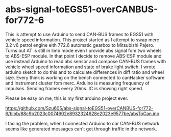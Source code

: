 # abs-signal-toEGS51-overCANBUS-for772-6
This is attempt to use Arduino to send CAN-BUS frames to EGS51 with vehicle speed information.
This project started as I attempt to swap merc 3.2 v6 petrol engine eith 772.6 automatic gearbox to Mitsubishi Pajero.
Turns out AT is still in limb mode even I provide abs signal fom two wheels to ABS-ESP module.
In that point I decide to remove ABS-ESP module and use instead Arduino to read abs sensor and compose CAN-BUS frames with vehicle wheel speed information and state of brake light switch.
I wrote arduino sketch to do this and to calculate differences in diff ratio and wheel size.
Every think is working on the bench connected to canHacker software and Instrument cluster fom merc.
Arduino is measuring frequency of impulses.
Sending frames every 20ms.
IC is showing right speed.


Please be easy on me, this is my first arduino project ever.

https://github.com/Szu605/abs-signal-toEGS51-overCANBUS-for772-6/blob/88c9b2023c0074602e8932324628e2023e9577be/absToCan.ino

I facing the problem, when I connected Arduino to car CAN-BUS network seems like generated messages can't get through traffic in the network.
